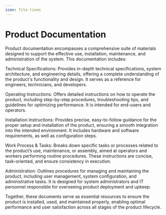 ```yaml
---
icon: file-lines
---
```


# Product Documentation

Product documentation encompasses a comprehensive suite of materials designed to support the effective use, installation, maintenance, and administration of the system. This documentation includes:

Technical Specifications: Provides in-depth technical specifications, system architecture, and engineering details, offering a complete understanding of the product's functionality and design. It serves as a reference for engineers, technicians, and developers.

Operating Instructions: Offers detailed instructions on how to operate the product, including step-by-step procedures, troubleshooting tips, and guidelines for optimizing performance. It is intended for end-users and operators.

Installation Instructions: Provides precise, easy-to-follow guidance for the proper setup and installation of the product, ensuring a smooth integration into the intended environment. It includes hardware and software requirements, as well as configuration steps.

Work Process & Tasks: Breaks down specific tasks or processes related to the product’s use, maintenance, or assembly, aimed at operators and workers performing routine procedures. These instructions are concise, task-oriented, and ensure consistency in execution.

Administration: Outlines procedures for managing and maintaining the product, including user management, system configuration, and administrative tasks. It is designed for system administrators and IT personnel responsible for overseeing product deployment and upkeep.

Together, these documents serve as essential resources to ensure the product is installed, used, and maintained properly, enabling optimal performance and user satisfaction across all stages of the product lifecycle.
